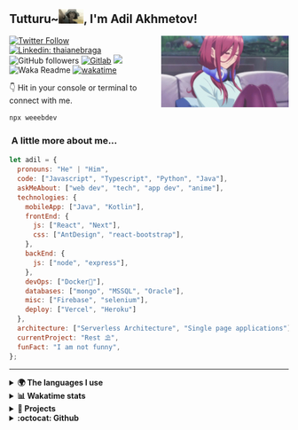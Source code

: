 <h2>Tutturu~<img src="img/tuturu.gif" width="45" alt="">, I'm Adil Akhmetov! <img src="img/miku-dance.gif" width="50" alt=""></h2>
<img align='right' src="img/miku.gif" width="230" alt="">
<a href="https://sdu.edu.kz/"><img src="img/sdu-ahegao.svg" align="right" width="100" alt=""></a>
</em></p>

[![Twitter Follow](https://img.shields.io/twitter/follow/weeebdev?label=Follow)](https://twitter.com/intent/follow?screen_name=weeebdev)
[![Linkedin: thaianebraga](https://img.shields.io/badge/-adildev-blue?style=flat-square&logo=Linkedin&logoColor=white&link=https://www.linkedin.com/in/adildev/)](https://www.linkedin.com/in/adildev/)
![GitHub followers](https://img.shields.io/github/followers/weeebdev?label=Follow&style=flat-square)
[![Gitlab](https://img.shields.io/badge/Gitlab-weeebdev-orange?style=flat-square&logo=gitlab)](https://gitlab.com/weeebdev)
![](https://visitor-badge.glitch.me/badge?page_id=weeebdev.weeebdev)
![Waka Readme](https://github.com/weeebdev/weeebdev/workflows/Waka%20Readme/badge.svg)
[![wakatime](https://wakatime.com/badge/user/1fb6390f-222e-4088-8de8-840ef1443858.svg)](https://wakatime.com/@1fb6390f-222e-4088-8de8-840ef1443858)
<!-- [![Leetcode badge](https://leetcode-badge.chyroc.cn/?name=user3449f)](https://leetcode.com/user3449f/) -->

👇 Hit in your console or terminal to connect with me.

```bash
npx weeebdev
```

### <img src="https://media.giphy.com/media/VgCDAzcKvsR6OM0uWg/giphy.gif" width="50" alt=""> A little more about me...

```javascript
let adil = {
  pronouns: "He" | "Him",
  code: ["Javascript", "Typescript", "Python", "Java"],
  askMeAbout: ["web dev", "tech", "app dev", "anime"],
  technologies: {
    mobileApp: ["Java", "Kotlin"],
    frontEnd: {
      js: ["React", "Next"],
      css: ["AntDesign", "react-bootstrap"],
    },
    backEnd: {
      js: ["node", "express"],
    },
    devOps: ["Docker🐳"],
    databases: ["mongo", "MSSQL", "Oracle"],
    misc: ["Firebase", "selenium"],
    deploy: ["Vercel", "Heroku"]
  },
  architecture: ["Serverless Architecture", "Single page applications"],
  currentProject: "Rest ⛱",
  funFact: "I am not funny",
};
```

---

<details>
  <summary><b>🌍 The languages I use</b></summary>
  <hr>
  
  
| ⏰ Past month | ⌛️ Past Year |
|---|---|
| <a href="https://wakatime.com/@adildev"><img src="https://wakatime.com/share/@adilDev/4ebe423a-b427-4031-b073-d221b9528df7.svg" height="300px"></a> | <a href="https://wakatime.com/@adildev"><img src="https://wakatime.com/share/@adilDev/1b4a30f1-9a7f-47fe-b8d2-0fc90f37fcd3.svg" height="300px"></a> |
</details>

<details>
<summary><b>📊 Wakatime stats</b><br></summary>
<div>
<hr/>

<!--START_SECTION:waka-->
![Code Time](http://img.shields.io/badge/Code%20Time-5%2C143%20hrs%2046%20mins-blue)

![Profile Views](http://img.shields.io/badge/Profile%20Views-0-blue)

![Lines of code](https://img.shields.io/badge/From%20Hello%20World%20I%27ve%20Written-9.2%20million%20lines%20of%20code-blue)

**🐱 My GitHub Data** 

> 📦 748.8 kB Used in GitHub's Storage 
 > 
> 🏆 1,465 Contributions in the Year 2024
 > 
> 💼 Opted to Hire
 > 
> 📜 64 Public Repositories 
 > 
> 🔑 18 Private Repositories 
 > 
**I'm an Early 🐤** 

```text
🌞 Morning                434 commits         █░░░░░░░░░░░░░░░░░░░░░░░░   05.06 % 
🌆 Daytime                4029 commits        ████████████░░░░░░░░░░░░░   46.94 % 
🌃 Evening                3353 commits        ██████████░░░░░░░░░░░░░░░   39.07 % 
🌙 Night                  767 commits         ██░░░░░░░░░░░░░░░░░░░░░░░   08.94 % 
```
📅 **I'm Most Productive on Tuesday** 

```text
Monday                   1035 commits        ███░░░░░░░░░░░░░░░░░░░░░░   12.06 % 
Tuesday                  2144 commits        ██████░░░░░░░░░░░░░░░░░░░   24.98 % 
Wednesday                1026 commits        ███░░░░░░░░░░░░░░░░░░░░░░   11.95 % 
Thursday                 1157 commits        ███░░░░░░░░░░░░░░░░░░░░░░   13.48 % 
Friday                   509 commits         █░░░░░░░░░░░░░░░░░░░░░░░░   05.93 % 
Saturday                 947 commits         ███░░░░░░░░░░░░░░░░░░░░░░   11.03 % 
Sunday                   1765 commits        █████░░░░░░░░░░░░░░░░░░░░   20.56 % 
```


📊 **This Week I Spent My Time On** 

```text
🕑︎ Time Zone: Asia/Almaty

💬 Programming Languages: 
Other                    34 hrs 48 mins      █████████████████░░░░░░░░   67.77 % 
TypeScript               6 hrs 59 mins       ███░░░░░░░░░░░░░░░░░░░░░░   13.62 % 
Python                   3 hrs 35 mins       ██░░░░░░░░░░░░░░░░░░░░░░░   06.98 % 
Go                       1 hr 44 mins        █░░░░░░░░░░░░░░░░░░░░░░░░   03.40 % 
Markdown                 59 mins             ░░░░░░░░░░░░░░░░░░░░░░░░░   01.94 % 

🔥 Editors: 
Chrome                   34 hrs 48 mins      █████████████████░░░░░░░░   67.74 % 
Cursor                   10 hrs 44 mins      █████░░░░░░░░░░░░░░░░░░░░   20.90 % 
fish                     4 hrs 45 mins       ██░░░░░░░░░░░░░░░░░░░░░░░   09.25 % 
Neovim                   36 mins             ░░░░░░░░░░░░░░░░░░░░░░░░░   01.17 % 
Postman                  29 mins             ░░░░░░░░░░░░░░░░░░░░░░░░░   00.95 % 

🐱‍💻 Projects: 
procontests              12 hrs 4 mins       ██████░░░░░░░░░░░░░░░░░░░   23.49 % 
coursera-auto            8 hrs 49 mins       ████░░░░░░░░░░░░░░░░░░░░░   17.17 % 
ecc                      7 hrs 30 mins       ████░░░░░░░░░░░░░░░░░░░░░   14.60 % 
Terminal                 6 hrs 11 mins       ███░░░░░░░░░░░░░░░░░░░░░░   12.04 % 
server                   4 hrs 45 mins       ██░░░░░░░░░░░░░░░░░░░░░░░   09.26 % 

💻 Operating System: 
Mac                      51 hrs 22 mins      █████████████████████████   100.00 % 
```

**I Mostly Code in TypeScript** 

```text
TypeScript               17 repos            ████░░░░░░░░░░░░░░░░░░░░░   15.74 % 
JavaScript               15 repos            ███░░░░░░░░░░░░░░░░░░░░░░   13.89 % 
Python                   6 repos             █░░░░░░░░░░░░░░░░░░░░░░░░   05.56 % 
Typst                    2 repos             ░░░░░░░░░░░░░░░░░░░░░░░░░   01.85 % 
C++                      1 repo              ░░░░░░░░░░░░░░░░░░░░░░░░░   00.93 % 
```



**Timeline**

![Lines of Code chart](https://raw.githubusercontent.com/weeebdev/weeebdev/master/assets/bar_graph.png)


 Last Updated on 29/11/2024 01:54:31 UTC
<!--END_SECTION:waka-->
</div>
</details>

<details>
<summary><b>🧾 Projects</b></summary>
<hr>

|Project|Status|
|---|---|
|[![ReadMe Card](https://github-readme-stats.vercel.app/api/pin/?username=weeebdev&repo=waifu.pics&theme=dracula)](https://github.com/weeebdev/waifu.pics)|[![time tracker](https://wakatime.com/badge/github/weeebdev/waifu.pics.svg)](https://wakatime.com/badge/github/weeebdev/waifu.pics)|
|[![ReadMe Card](https://github-readme-stats.vercel.app/api/pin/?username=mentor-ship&repo=mentorship&theme=dracula)](https://github.com/Mentor-ship/Mentorship)|[![time tracker](https://wakatime.com/badge/github/Mentor-ship/Mentorship.svg)](https://wakatime.com/badge/github/Mentor-ship/Mentorship)|
|[![ReadMe Card](https://github-readme-stats.vercel.app/api/pin/?username=masters-and-Abu&repo=tolqyn&theme=dracula)](https://github.com/Masters-and-Abu/Tolqyn)|[![time tracker](https://wakatime.com/badge/github/Masters-and-Abu/Tolqyn.svg)](https://wakatime.com/badge/github/Masters-and-Abu/Tolqyn)|
|[![ReadMe Card](https://github-readme-stats.vercel.app/api/pin/?username=dracula&repo=unigram&theme=dracula)](https://github.com/dracula/unigram)||

</details>

<details>
  <summary><b>:octocat: Github</b></summary>
  <hr>
  <a href="https://sourcekarma.vercel.app/weeebdev"><img src="https://sourcekarma-og.vercel.app/api/weeebdev/github" alt="" align="left"/></a>
  <img src="https://github-readme-stats.vercel.app/api?username=weeebdev&show_icons=true&theme=dracula&hide_title=true&hide_rank=true&count_private=true" align="right"/>
</details>
<div align="center">
  <kbd>
    <img src="https://waifu.now.sh/sfw/hug" alt="">
  </kbd>
</div>
